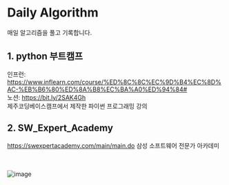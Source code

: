 # Daily Algorithm
매일 알고리즘을 풀고 기록합니다. 

## 1. python 부트캠프
인프런: https://www.inflearn.com/course/%ED%8C%8C%EC%9D%B4%EC%8D%AC-%EB%B6%80%ED%8A%B8%EC%BA%A0%ED%94%84#</br>
노션: https://bit.ly/2SAK4Gh</br>
제주코딩베이스캠프에서 제작한 파이썬 프로그래밍 강의

## 2. SW_Expert_Academy
https://swexpertacademy.com/main/main.do
삼성 소프트웨어 전문가 아카데미

<br><br>
![image](https://user-images.githubusercontent.com/79825411/111030734-3f088700-8447-11eb-864e-05803cea1c4a.png)
